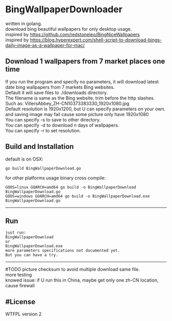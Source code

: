 
# BingWallpaperDownloader   
written in golang.   
download bing beautiful wallpapers for only desktop usage.   
inspired by https://github.com/redstoneleo/BingNiceWallpapers   
inspired by https://blog.hyperexpert.com/shell-script-to-download-bings-daily-image-as-a-wallpaper-for-mac/   

Download 1 wallpapers from 7 market places one time
------------
If you run the program and specify no parameters, it will download latest date bing wallpapers from 7 markets Bing websites.   
Default it will save files to ./downloads directory.   
The filename is same as the Bing website, trim before the http slashes.   
Such as: VillersAbbey_ZH-CN10373383330_1920x1080.jpg   
Default resolution is 1920x1200, but U can specify parameters on your own. and saving image may fail cause some picture only have 1920x1080    
You can specify -s to save to other directory.    
You can specify -d to download n days of wallpapers.   
You can specify -r to set resolution.   

Build and Installation
------------
default is on OSX:
```shell
go build BingWallpaperDownload.go
```
for other platforms usage binary cross compile: 
```shell
GOOS=linux GOARCH=amd64 go build -o BingWallpaperDownload BingWallpaperDownload.go  
GOOS=windows GOARCH=amd64 go build -o BingWallpaperDownload.exe BingWallpaperDownload.go
```

- - - - --
Run
------------
```shell
just run:
BingWallpaperDownload
or
BingWallpaperDownload.exe
more parameters specifications not documented yet.   
But you can have a try.   
```
- - - - --
#TODO
picture checksum to avoid multiple download same file.   
more testing   
knowed issue: if U run this in China, maybe get only one zh-CN location, cause firewall   

#License
----------
WTFPL version 2



